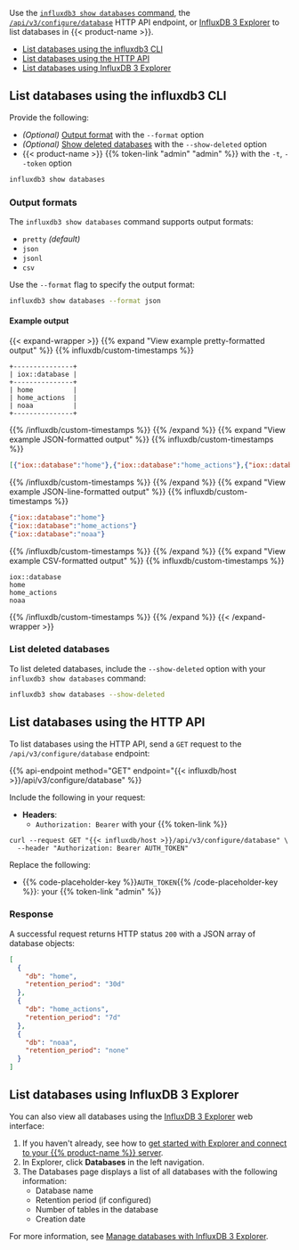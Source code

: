 
Use the [`influxdb3 show databases` command](/influxdb3/version/reference/cli/influxdb3/show/databases/),
the [`/api/v3/configure/database`](/influxdb3/version/api/v3/) HTTP API endpoint, or [InfluxDB 3 Explorer](/influxdb3/explorer/) to list databases in {{< product-name >}}.

- [List databases using the influxdb3 CLI](#list-databases-using-the-influxdb3-cli)
- [List databases using the HTTP API](#list-databases-using-the-http-api)
- [List databases using InfluxDB 3 Explorer](#list-databases-using-influxdb-3-explorer)

## List databases using the influxdb3 CLI

Provide the following:

  - _(Optional)_ [Output format](#output-formats) with the `--format` option
  - _(Optional)_ [Show deleted databases](#list-deleted-databases) with the
    `--show-deleted` option
  - {{< product-name >}} {{% token-link "admin" "admin" %}} with the `-t`, `--token` option

```sh
influxdb3 show databases
```

### Output formats

The `influxdb3 show databases` command supports output formats:

- `pretty` _(default)_
- `json`
- `jsonl`
- `csv`
<!-- - `parquet` _(must [output to a file](#output-to-a-parquet-file))_ -->

Use the `--format` flag to specify the output format:

```sh
influxdb3 show databases --format json
```

#### Example output

{{< expand-wrapper >}}
{{% expand "View example pretty-formatted output" %}}
{{% influxdb/custom-timestamps %}}
```
+---------------+
| iox::database |
+---------------+
| home          |
| home_actions  |
| noaa          |
+---------------+
```
{{% /influxdb/custom-timestamps %}}
{{% /expand %}}
{{% expand "View example JSON-formatted output" %}}
{{% influxdb/custom-timestamps %}}
```json
[{"iox::database":"home"},{"iox::database":"home_actions"},{"iox::database":"noaa"}]
```
{{% /influxdb/custom-timestamps %}}
{{% /expand %}}
{{% expand "View example JSON-line-formatted output" %}}
{{% influxdb/custom-timestamps %}}
```json
{"iox::database":"home"}
{"iox::database":"home_actions"}
{"iox::database":"noaa"}
```
{{% /influxdb/custom-timestamps %}}
{{% /expand %}}
{{% expand "View example CSV-formatted output" %}}
{{% influxdb/custom-timestamps %}}
```csv
iox::database
home
home_actions
noaa
```
{{% /influxdb/custom-timestamps %}}
{{% /expand %}}
{{< /expand-wrapper >}}

### List deleted databases

To list deleted databases, include the `--show-deleted` option with your
`influxdb3 show databases` command:

```sh
influxdb3 show databases --show-deleted
```

## List databases using the HTTP API

To list databases using the HTTP API, send a `GET` request to the `/api/v3/configure/database` endpoint:

{{% api-endpoint method="GET" endpoint="{{< influxdb/host >}}/api/v3/configure/database" %}}

Include the following in your request:

- **Headers**:
  - `Authorization: Bearer` with your {{% token-link %}}

```bash{placeholders="AUTH_TOKEN"}
curl --request GET "{{< influxdb/host >}}/api/v3/configure/database" \
  --header "Authorization: Bearer AUTH_TOKEN"
```

Replace the following:

- {{% code-placeholder-key %}}`AUTH_TOKEN`{{% /code-placeholder-key %}}: your {{% token-link "admin" %}}

### Response

A successful request returns HTTP status `200` with a JSON array of database objects:

```json
[
  {
    "db": "home",
    "retention_period": "30d"
  },
  {
    "db": "home_actions",
    "retention_period": "7d"
  },
  {
    "db": "noaa",
    "retention_period": "none"
  }
]
```

## List databases using InfluxDB 3 Explorer

You can also view all databases using the [InfluxDB 3 Explorer](/influxdb3/explorer/) web interface:

1. If you haven't already, see how to [get started with Explorer and connect to your {{% product-name %}} server](/influxdb3/explorer/get-started/).
2. In Explorer, click **Databases** in the left navigation.
3. The Databases page displays a list of all databases with the following information:
   - Database name
   - Retention period (if configured)
   - Number of tables in the database
   - Creation date

For more information, see [Manage databases with InfluxDB 3 Explorer](/influxdb3/explorer/manage-databases/).

<!-- ### Output to a Parquet file

To output your list of databases to a Parquet file, provide the following
options with the `influxdb3 show databases` command:

- `--format`: `parquet`
- `-o`, `--output`: the filepath to the Parquet file to output to

```sh
influxdb3 query \
  --format parquet \
  --output path/to/databases.parquet
``` -->
